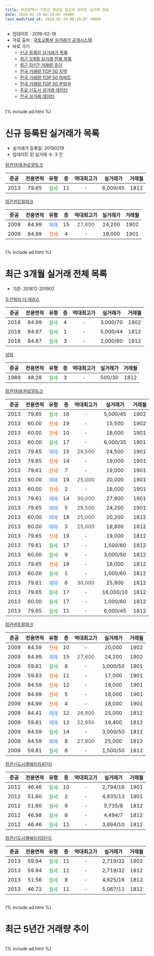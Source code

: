 ```yaml
---
title: 부산광역시 기장군 정관읍 달산리 아파트 실거래 정보
date: 2019-02-19 06:19:07 +0900
last_modified_at: 2019-02-19 06:19:07 +0900
---
```


* 업데이트 : 2019-02-19
* 자료 출처 : [국토교통부 실거래가 공개시스템](http://rt.molit.go.kr)
* 바로 가기
    * [신규 등록된 실거래가 목록](#신규-등록된-실거래가-목록)
    * [최근 3개월 실거래 전체 목록](#최근-3개월-실거래-전체-목록)
    * [최근 5년간 거래량 추이](#최근-5년간-거래량-추이)
    * [전국 거래량 TOP 50 지역](https://inasie.github.io/apt-trade-info/최근-3개월-전국에서-가장-거래가-많이-발생한-지역)
    * [전국 거래량 TOP 50 아파트](https://inasie.github.io/apt-trade-info/최근-3개월-전국에서-가장-거래가-많이-발생한-아파트)
    * [전국 거래량 TOP 50 분양권](https://inasie.github.io/apt-trade-info/최근-3개월-전국에서-가장-거래가-많이-발생한-분양권)
    * [주요 신도시 실거래 데이터](https://inasie.github.io/apt-trade-info/주요-신도시)
    * [전국 실거래 데이터](https://inasie.github.io/apt-trade-info/전국)
<br>
{% include ad.html %}
<br>

# 신규 등록된 실거래가 목록
* 실거래가 등록일: 20190219
* 업데이트 된 실거래 수: 3 건


[정관1차동원로얄듀크](https://search.naver.com/search.naver?query=%EB%B6%80%EC%82%B0%EA%B4%91%EC%97%AD%EC%8B%9C+%EA%B8%B0%EC%9E%A5%EA%B5%B0+%EC%A0%95%EA%B4%80%EC%9D%8D+%EB%8B%AC%EC%82%B0%EB%A6%AC+%EC%A0%95%EA%B4%801%EC%B0%A8%EB%8F%99%EC%9B%90%EB%A1%9C%EC%96%84%EB%93%80%ED%81%AC)

|준공|전용면적|유형|층|역대최고가|실거래가|거래월|
|:---:|:---:|:---:|:---:|:---:|:---:|:---:|
|2013|79.65|<span style="color:#34a853">월세</span>|11|<span style="color:#444444">-</span>|6,000/45|1812|

[정관센트럴파크](https://search.naver.com/search.naver?query=%EB%B6%80%EC%82%B0%EA%B4%91%EC%97%AD%EC%8B%9C+%EA%B8%B0%EC%9E%A5%EA%B5%B0+%EC%A0%95%EA%B4%80%EC%9D%8D+%EB%8B%AC%EC%82%B0%EB%A6%AC+%EC%A0%95%EA%B4%80%EC%84%BC%ED%8A%B8%EB%9F%B4%ED%8C%8C%ED%81%AC)

|준공|전용면적|유형|층|역대최고가|실거래가|거래월|
|:---:|:---:|:---:|:---:|:---:|:---:|:---:|
|2009|84.99|<span style="color:#4285f3">매매</span>|15|<span style="color:#444444">27,600</span>|24,200|1902|
|2009|84.99|<span style="color:#ff5a00">전세</span>|4|<span style="color:#444444">-</span>|18,000|1901|


<br>
{% include ad.html %}
<br>

# 최근 3개월 실거래 전체 목록
* 기준: 201812-201902


[두산위브 더 테라스](https://search.naver.com/search.naver?query=%EB%B6%80%EC%82%B0%EA%B4%91%EC%97%AD%EC%8B%9C+%EA%B8%B0%EC%9E%A5%EA%B5%B0+%EC%A0%95%EA%B4%80%EC%9D%8D+%EB%8B%AC%EC%82%B0%EB%A6%AC+%EB%91%90%EC%82%B0%EC%9C%84%EB%B8%8C+%EB%8D%94+%ED%85%8C%EB%9D%BC%EC%8A%A4)

|준공|전용면적|유형|층|역대최고가|실거래가|거래월|
|:---:|:---:|:---:|:---:|:---:|:---:|:---:|
|2018|84.99|<span style="color:#34a853">월세</span>|4|<span style="color:#444444">-</span>|3,000/70|1902|
|2018|84.97|<span style="color:#34a853">월세</span>|1|<span style="color:#444444">-</span>|5,000/44|1812|
|2018|84.87|<span style="color:#34a853">월세</span>|3|<span style="color:#444444">-</span>|2,000/60|1812|

[성림](https://search.naver.com/search.naver?query=%EB%B6%80%EC%82%B0%EA%B4%91%EC%97%AD%EC%8B%9C+%EA%B8%B0%EC%9E%A5%EA%B5%B0+%EC%A0%95%EA%B4%80%EC%9D%8D+%EB%8B%AC%EC%82%B0%EB%A6%AC+%EC%84%B1%EB%A6%BC)

|준공|전용면적|유형|층|역대최고가|실거래가|거래월|
|:---:|:---:|:---:|:---:|:---:|:---:|:---:|
|1989|48.28|<span style="color:#34a853">월세</span>|3|<span style="color:#444444">-</span>|500/30|1812|

[정관1차동원로얄듀크](https://search.naver.com/search.naver?query=%EB%B6%80%EC%82%B0%EA%B4%91%EC%97%AD%EC%8B%9C+%EA%B8%B0%EC%9E%A5%EA%B5%B0+%EC%A0%95%EA%B4%80%EC%9D%8D+%EB%8B%AC%EC%82%B0%EB%A6%AC+%EC%A0%95%EA%B4%801%EC%B0%A8%EB%8F%99%EC%9B%90%EB%A1%9C%EC%96%84%EB%93%80%ED%81%AC)

|준공|전용면적|유형|층|역대최고가|실거래가|거래월|
|:---:|:---:|:---:|:---:|:---:|:---:|:---:|
|2013|79.65|<span style="color:#34a853">월세</span>|16|<span style="color:#444444">-</span>|5,000/45|1902|
|2013|60.00|<span style="color:#ff5a00">전세</span>|19|<span style="color:#444444">-</span>|15,500|1902|
|2013|60.00|<span style="color:#ff5a00">전세</span>|10|<span style="color:#444444">-</span>|16,000|1901|
|2013|60.00|<span style="color:#34a853">월세</span>|17|<span style="color:#444444">-</span>|6,000/35|1901|
|2013|79.65|<span style="color:#4285f3">매매</span>|15|<span style="color:#444444">29,500</span>|24,500|1901|
|2013|79.65|<span style="color:#ff5a00">전세</span>|14|<span style="color:#444444">-</span>|19,000|1901|
|2013|79.61|<span style="color:#ff5a00">전세</span>|7|<span style="color:#444444">-</span>|19,000|1901|
|2013|60.00|<span style="color:#4285f3">매매</span>|19|<span style="color:#444444">25,000</span>|20,000|1901|
|2013|60.00|<span style="color:#ff5a00">전세</span>|2|<span style="color:#444444">-</span>|16,000|1901|
|2013|79.61|<span style="color:#4285f3">매매</span>|14|<span style="color:#444444">30,000</span>|27,900|1901|
|2013|79.65|<span style="color:#4285f3">매매</span>|5|<span style="color:#444444">29,500</span>|24,200|1901|
|2013|60.00|<span style="color:#4285f3">매매</span>|18|<span style="color:#444444">25,000</span>|20,200|1812|
|2013|60.00|<span style="color:#4285f3">매매</span>|3|<span style="color:#444444">25,000</span>|19,800|1812|
|2013|79.65|<span style="color:#ff5a00">전세</span>|19|<span style="color:#444444">-</span>|19,000|1812|
|2013|79.61|<span style="color:#34a853">월세</span>|17|<span style="color:#444444">-</span>|1,500/60|1812|
|2013|60.00|<span style="color:#34a853">월세</span>|9|<span style="color:#444444">-</span>|3,000/50|1812|
|2013|79.65|<span style="color:#ff5a00">전세</span>|18|<span style="color:#444444">-</span>|16,000|1812|
|2013|60.00|<span style="color:#34a853">월세</span>|1|<span style="color:#444444">-</span>|1,000/60|1812|
|2013|79.61|<span style="color:#4285f3">매매</span>|6|<span style="color:#444444">30,000</span>|25,900|1812|
|2013|79.65|<span style="color:#34a853">월세</span>|17|<span style="color:#444444">-</span>|16,000/10|1812|
|2013|60.00|<span style="color:#34a853">월세</span>|17|<span style="color:#444444">-</span>|1,000/60|1812|
|2013|79.65|<span style="color:#34a853">월세</span>|11|<span style="color:#444444">-</span>|6,000/45|1812|

[정관센트럴파크](https://search.naver.com/search.naver?query=%EB%B6%80%EC%82%B0%EA%B4%91%EC%97%AD%EC%8B%9C+%EA%B8%B0%EC%9E%A5%EA%B5%B0+%EC%A0%95%EA%B4%80%EC%9D%8D+%EB%8B%AC%EC%82%B0%EB%A6%AC+%EC%A0%95%EA%B4%80%EC%84%BC%ED%8A%B8%EB%9F%B4%ED%8C%8C%ED%81%AC)

|준공|전용면적|유형|층|역대최고가|실거래가|거래월|
|:---:|:---:|:---:|:---:|:---:|:---:|:---:|
|2009|84.59|<span style="color:#ff5a00">전세</span>|10|<span style="color:#444444">-</span>|20,000|1902|
|2009|84.99|<span style="color:#4285f3">매매</span>|15|<span style="color:#444444">27,600</span>|24,200|1902|
|2009|59.81|<span style="color:#34a853">월세</span>|8|<span style="color:#444444">-</span>|1,000/50|1901|
|2009|59.83|<span style="color:#ff5a00">전세</span>|11|<span style="color:#444444">-</span>|17,000|1901|
|2009|84.59|<span style="color:#ff5a00">전세</span>|12|<span style="color:#444444">-</span>|19,000|1901|
|2009|84.99|<span style="color:#ff5a00">전세</span>|5|<span style="color:#444444">-</span>|16,000|1901|
|2009|84.99|<span style="color:#ff5a00">전세</span>|4|<span style="color:#444444">-</span>|18,000|1901|
|2009|84.41|<span style="color:#4285f3">매매</span>|12|<span style="color:#444444">26,900</span>|25,000|1812|
|2009|59.81|<span style="color:#4285f3">매매</span>|12|<span style="color:#444444">22,950</span>|19,400|1812|
|2009|84.59|<span style="color:#34a853">월세</span>|14|<span style="color:#444444">-</span>|3,000/50|1812|
|2009|84.59|<span style="color:#4285f3">매매</span>|8|<span style="color:#444444">27,800</span>|25,000|1812|
|2009|59.81|<span style="color:#34a853">월세</span>|8|<span style="color:#444444">-</span>|1,500/50|1812|

[정관신도시엘에이치4단지](https://search.naver.com/search.naver?query=%EB%B6%80%EC%82%B0%EA%B4%91%EC%97%AD%EC%8B%9C+%EA%B8%B0%EC%9E%A5%EA%B5%B0+%EC%A0%95%EA%B4%80%EC%9D%8D+%EB%8B%AC%EC%82%B0%EB%A6%AC+%EC%A0%95%EA%B4%80%EC%8B%A0%EB%8F%84%EC%8B%9C%EC%97%98%EC%97%90%EC%9D%B4%EC%B9%984%EB%8B%A8%EC%A7%80)

|준공|전용면적|유형|층|역대최고가|실거래가|거래월|
|:---:|:---:|:---:|:---:|:---:|:---:|:---:|
|2012|46.46|<span style="color:#34a853">월세</span>|10|<span style="color:#444444">-</span>|2,794/16|1901|
|2012|51.60|<span style="color:#34a853">월세</span>|2|<span style="color:#444444">-</span>|4,835/13|1901|
|2012|51.60|<span style="color:#34a853">월세</span>|9|<span style="color:#444444">-</span>|5,735/8|1812|
|2012|46.98|<span style="color:#34a853">월세</span>|8|<span style="color:#444444">-</span>|4,494/7|1812|
|2012|46.46|<span style="color:#34a853">월세</span>|11|<span style="color:#444444">-</span>|3,694/10|1812|


<script async src="//pagead2.googlesyndication.com/pagead/js/adsbygoogle.js"></script>
<!-- 기본 -->
<ins class="adsbygoogle"
     style="display:block"
     data-ad-client="ca-pub-2446590836940007"
     data-ad-slot="1659523306"
     data-ad-format="auto"
     data-full-width-responsive="true"></ins>
<script>
(adsbygoogle = window.adsbygoogle || []).push({});
</script>


[정관신도시엘에이치5단지](https://search.naver.com/search.naver?query=%EB%B6%80%EC%82%B0%EA%B4%91%EC%97%AD%EC%8B%9C+%EA%B8%B0%EC%9E%A5%EA%B5%B0+%EC%A0%95%EA%B4%80%EC%9D%8D+%EB%8B%AC%EC%82%B0%EB%A6%AC+%EC%A0%95%EA%B4%80%EC%8B%A0%EB%8F%84%EC%8B%9C%EC%97%98%EC%97%90%EC%9D%B4%EC%B9%985%EB%8B%A8%EC%A7%80)

|준공|전용면적|유형|층|역대최고가|실거래가|거래월|
|:---:|:---:|:---:|:---:|:---:|:---:|:---:|
|2013|59.94|<span style="color:#34a853">월세</span>|11|<span style="color:#444444">-</span>|2,719/32|1902|
|2013|59.94|<span style="color:#34a853">월세</span>|11|<span style="color:#444444">-</span>|2,719/32|1812|
|2013|51.56|<span style="color:#34a853">월세</span>|8|<span style="color:#444444">-</span>|4,625/16|1812|
|2013|46.72|<span style="color:#34a853">월세</span>|11|<span style="color:#444444">-</span>|5,067/11|1812|


<br>
{% include ad.html %}
<br>

# 최근 5년간 거래량 추이


<div style="width:100%;">
    <canvas id="deal_progress" height="200"></canvas>
</div>

<script>
new Chart(document.getElementById("deal_progress"), {
    type: 'line',
    data: {
        labels: ['201402','201403','201404','201405','201406','201407','201408','201409','201410','201411','201412','201501','201502','201503','201504','201505','201506','201507','201508','201509','201510','201511','201512','201601','201602','201603','201604','201605','201606','201607','201608','201609','201610','201611','201612','201701','201702','201703','201704','201705','201706','201707','201708','201709','201710','201711','201712','201801','201802','201803','201804','201805','201806','201807','201808','201809','201810','201811','201812','201901','201902'],
        datasets: [{
            label: '매매',
            pointRadius: 1,
            data: [23, 35, 13, 18, 11, 12, 18, 9, 19, 13, 24, 19, 19, 25, 23, 23, 24, 36, 32, 25, 31, 14, 12, 11, 16, 12, 19, 11, 6, 22, 22, 12, 19, 14, 9, 7, 11, 7, 10, 6, 9, 5, 2, 8, 2, 5, 8, 11, 6, 8, 9, 4, 8, 7, 5, 7, 6, 7, 6, 4, 1],
            borderColor: "rgba(255, 201, 14, 1)",
            backgroundColor: "rgba(255, 201, 14, 0.5)",
            fill: false,
            lineTension: 0
        },{
            label: '전월세',
            pointRadius: 1,
            data: [21, 22, 11, 13, 14, 8, 6, 5, 69, 8, 15, 11, 9, 25, 10, 10, 44, 29, 21, 15, 21, 77, 41, 20, 22, 15, 23, 18, 23, 21, 25, 12, 59, 15, 12, 33, 12, 13, 13, 9, 26, 31, 14, 20, 12, 37, 19, 11, 22, 19, 13, 21, 22, 25, 24, 34, 37, 21, 19, 12, 5],
            borderColor: "rgba(0, 141, 185, 1)",
            backgroundColor: "rgba(0, 141, 185, 0.5)",
            fill: false,
            lineTension: 0
        }
        ]
    },
    options: {
        responsive: true,
        title: {
            display: false
        },
        tooltips: {
            mode: 'index',
            intersect: false
        },
        hover: {
            mode: 'nearest',
            intersect: true
        },
        scales: {
            xAxes: [{
                display: true,
                scaleLabel: {
                    display: true,
                    labelString: '년/월'
                }
            }],
            yAxes: [{
                display: true,
                ticks: {
                    suggestedMin: 0,
                },
                scaleLabel: {
                    display: true,
                    labelString: '실거래 수'
                }
            }]
        }
    }
});

</script>


<br>
{% include ad.html %}
<br>

